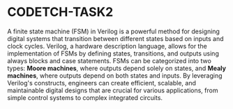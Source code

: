 # CODETCH-TASK2
A finite state machine (FSM) in Verilog is a powerful method for designing digital systems that transition between different states based on inputs and clock cycles. Verilog, a hardware description language, allows for the implementation of FSMs by defining states, transitions, and outputs using always blocks and case statements. FSMs can be categorized into two types: **Moore machines**, where outputs depend solely on states, and **Mealy machines**, where outputs depend on both states and inputs. By leveraging Verilog's constructs, engineers can create efficient, scalable, and maintainable digital designs that are crucial for various applications, from simple control systems to complex integrated circuits.


